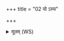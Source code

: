 +++
title = "02 यो ऽस्य"

+++
<details><summary>मूलम् (WS)</summary>

यो ऽस्य द्वितीयो ऽपानः । सा अष्टका ॥ २ ॥
</details>